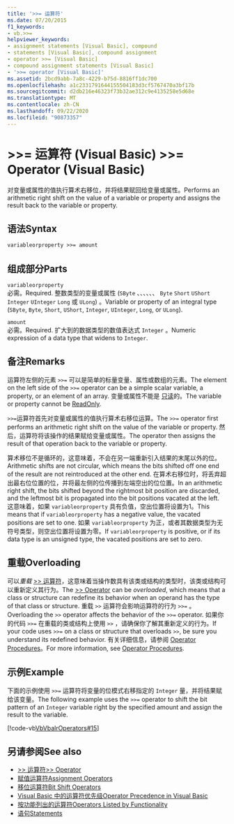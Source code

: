 ```yaml
---
title: '>>= 运算符'
ms.date: 07/20/2015
f1_keywords:
- vb.>>=
helpviewer_keywords:
- assignment statements [Visual Basic], compound
- statements [Visual Basic], compound assignment
- operator >>= [Visual Basic]
- compound assignment statements [Visual Basic]
- '>>= operator [Visual Basic]'
ms.assetid: 2bcd9abb-7a8c-4229-b75d-8816ff1dc700
ms.openlocfilehash: a1c2331791644155504183d3cf5767470a3bf17b
ms.sourcegitcommit: d2db216e46323f73b32ae312c9e4135258e5d68e
ms.translationtype: MT
ms.contentlocale: zh-CN
ms.lasthandoff: 09/22/2020
ms.locfileid: "90873357"
---
```

# <a name="-operator-visual-basic"></a><span data-ttu-id="7c54d-102">>>= 运算符 (Visual Basic) </span><span class="sxs-lookup"><span data-stu-id="7c54d-102">>>= Operator (Visual Basic)</span></span>

<span data-ttu-id="7c54d-103">对变量或属性的值执行算术右移位，并将结果赋回给变量或属性。</span><span class="sxs-lookup"><span data-stu-id="7c54d-103">Performs an arithmetic right shift on the value of a variable or property and assigns the result back to the variable or property.</span></span>  
  
## <a name="syntax"></a><span data-ttu-id="7c54d-104">语法</span><span class="sxs-lookup"><span data-stu-id="7c54d-104">Syntax</span></span>  
  
```vb  
variableorproperty >>= amount  
```  
  
## <a name="parts"></a><span data-ttu-id="7c54d-105">组成部分</span><span class="sxs-lookup"><span data-stu-id="7c54d-105">Parts</span></span>  

 `variableorproperty`  
 <span data-ttu-id="7c54d-106">必需。</span><span class="sxs-lookup"><span data-stu-id="7c54d-106">Required.</span></span> <span data-ttu-id="7c54d-107">整数类型的变量或属性 (`SByte` 、、、、、、 `Byte` `Short` `UShort` `Integer` `UInteger` `Long` 或 `ULong`) 。</span><span class="sxs-lookup"><span data-stu-id="7c54d-107">Variable or property of an integral type (`SByte`, `Byte`, `Short`, `UShort`, `Integer`, `UInteger`, `Long`, or `ULong`).</span></span>  
  
 `amount`  
 <span data-ttu-id="7c54d-108">必需。</span><span class="sxs-lookup"><span data-stu-id="7c54d-108">Required.</span></span> <span data-ttu-id="7c54d-109">扩大到的数据类型的数值表达式 `Integer` 。</span><span class="sxs-lookup"><span data-stu-id="7c54d-109">Numeric expression of a data type that widens to `Integer`.</span></span>  
  
## <a name="remarks"></a><span data-ttu-id="7c54d-110">备注</span><span class="sxs-lookup"><span data-stu-id="7c54d-110">Remarks</span></span>  

 <span data-ttu-id="7c54d-111">运算符左侧的元素 `>>=` 可以是简单的标量变量、属性或数组的元素。</span><span class="sxs-lookup"><span data-stu-id="7c54d-111">The element on the left side of the `>>=` operator can be a simple scalar variable, a property, or an element of an array.</span></span> <span data-ttu-id="7c54d-112">变量或属性不能是 [只读](../modifiers/readonly.md)的。</span><span class="sxs-lookup"><span data-stu-id="7c54d-112">The variable or property cannot be [ReadOnly](../modifiers/readonly.md).</span></span>  
  
 <span data-ttu-id="7c54d-113">`>>=`运算符首先对变量或属性的值执行算术右移位运算。</span><span class="sxs-lookup"><span data-stu-id="7c54d-113">The `>>=` operator first performs an arithmetic right shift on the value of the variable or property.</span></span> <span data-ttu-id="7c54d-114">然后，运算符将该操作的结果赋给变量或属性。</span><span class="sxs-lookup"><span data-stu-id="7c54d-114">The operator then assigns the result of that operation back to the variable or property.</span></span>  
  
 <span data-ttu-id="7c54d-115">算术移位不是循环的，这意味着，不会在另一端重新引入结果的末尾以外的位。</span><span class="sxs-lookup"><span data-stu-id="7c54d-115">Arithmetic shifts are not circular, which means the bits shifted off one end of the result are not reintroduced at the other end.</span></span> <span data-ttu-id="7c54d-116">在算术右移位时，将丢弃超出最右位位置的位，并将最左侧的位传播到左端空出的位位置。</span><span class="sxs-lookup"><span data-stu-id="7c54d-116">In an arithmetic right shift, the bits shifted beyond the rightmost bit position are discarded, and the leftmost bit is propagated into the bit positions vacated at the left.</span></span> <span data-ttu-id="7c54d-117">这意味着，如果 `variableorproperty` 具有负值，空出位置将设置为1。</span><span class="sxs-lookup"><span data-stu-id="7c54d-117">This means that if `variableorproperty` has a negative value, the vacated positions are set to one.</span></span> <span data-ttu-id="7c54d-118">如果 `variableorproperty` 为正，或者其数据类型为无符号类型，则空出位置将设置为零。</span><span class="sxs-lookup"><span data-stu-id="7c54d-118">If `variableorproperty` is positive, or if its data type is an unsigned type, the vacated positions are set to zero.</span></span>  
  
## <a name="overloading"></a><span data-ttu-id="7c54d-119">重载</span><span class="sxs-lookup"><span data-stu-id="7c54d-119">Overloading</span></span>  

 <span data-ttu-id="7c54d-120">可以*重载* [>> 运算符](right-shift-operator.md)，这意味着当操作数具有该类或结构的类型时，该类或结构可以重新定义其行为。</span><span class="sxs-lookup"><span data-stu-id="7c54d-120">The [>> Operator](right-shift-operator.md) can be *overloaded*, which means that a class or structure can redefine its behavior when an operand has the type of that class or structure.</span></span> <span data-ttu-id="7c54d-121">重载 `>>` 运算符会影响运算符的行为 `>>=` 。</span><span class="sxs-lookup"><span data-stu-id="7c54d-121">Overloading the `>>` operator affects the behavior of the `>>=` operator.</span></span> <span data-ttu-id="7c54d-122">如果你的代码 `>>=` 在重载的类或结构上使用 `>>` ，请确保你了解其重新定义的行为。</span><span class="sxs-lookup"><span data-stu-id="7c54d-122">If your code uses `>>=` on a class or structure that overloads `>>`, be sure you understand its redefined behavior.</span></span> <span data-ttu-id="7c54d-123">有关详细信息，请参阅 [Operator Procedures](../../programming-guide/language-features/procedures/operator-procedures.md)。</span><span class="sxs-lookup"><span data-stu-id="7c54d-123">For more information, see [Operator Procedures](../../programming-guide/language-features/procedures/operator-procedures.md).</span></span>  
  
## <a name="example"></a><span data-ttu-id="7c54d-124">示例</span><span class="sxs-lookup"><span data-stu-id="7c54d-124">Example</span></span>  

 <span data-ttu-id="7c54d-125">下面的示例使用 `>>=` 运算符将变量的位模式右移指定的 `Integer` 量，并将结果赋给该变量。</span><span class="sxs-lookup"><span data-stu-id="7c54d-125">The following example uses the `>>=` operator to shift the bit pattern of an `Integer` variable right by the specified amount and assign the result to the variable.</span></span>  
  
 [!code-vb[VbVbalrOperators#15](~/samples/snippets/visualbasic/VS_Snippets_VBCSharp/VbVbalrOperators/VB/Class1.vb#15)]  
  
## <a name="see-also"></a><span data-ttu-id="7c54d-126">另请参阅</span><span class="sxs-lookup"><span data-stu-id="7c54d-126">See also</span></span>

- [<span data-ttu-id="7c54d-127">>> 运算符</span><span class="sxs-lookup"><span data-stu-id="7c54d-127">>> Operator</span></span>](right-shift-operator.md)
- [<span data-ttu-id="7c54d-128">赋值运算符</span><span class="sxs-lookup"><span data-stu-id="7c54d-128">Assignment Operators</span></span>](assignment-operators.md)
- [<span data-ttu-id="7c54d-129">移位运算符</span><span class="sxs-lookup"><span data-stu-id="7c54d-129">Bit Shift Operators</span></span>](bit-shift-operators.md)
- [<span data-ttu-id="7c54d-130">Visual Basic 中的运算符优先级</span><span class="sxs-lookup"><span data-stu-id="7c54d-130">Operator Precedence in Visual Basic</span></span>](operator-precedence.md)
- [<span data-ttu-id="7c54d-131">按功能列出的运算符</span><span class="sxs-lookup"><span data-stu-id="7c54d-131">Operators Listed by Functionality</span></span>](operators-listed-by-functionality.md)
- [<span data-ttu-id="7c54d-132">语句</span><span class="sxs-lookup"><span data-stu-id="7c54d-132">Statements</span></span>](../../programming-guide/language-features/statements.md)
